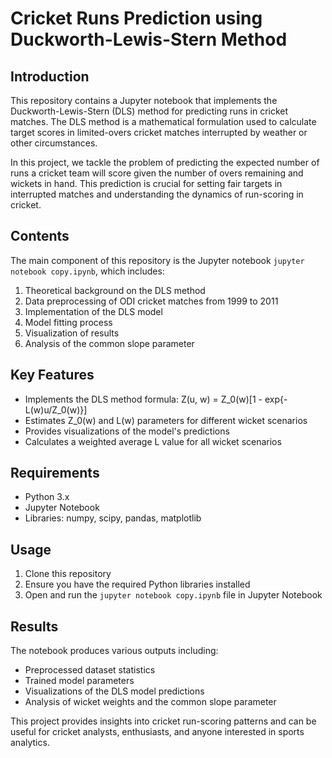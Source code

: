 # Cricket Runs Prediction using Duckworth-Lewis-Stern Method

## Introduction

This repository contains a Jupyter notebook that implements the Duckworth-Lewis-Stern (DLS) method for predicting runs in cricket matches. The DLS method is a mathematical formulation used to calculate target scores in limited-overs cricket matches interrupted by weather or other circumstances.

In this project, we tackle the problem of predicting the expected number of runs a cricket team will score given the number of overs remaining and wickets in hand. This prediction is crucial for setting fair targets in interrupted matches and understanding the dynamics of run-scoring in cricket.

## Contents

The main component of this repository is the Jupyter notebook `jupyter notebook copy.ipynb`, which includes:

1. Theoretical background on the DLS method
2. Data preprocessing of ODI cricket matches from 1999 to 2011
3. Implementation of the DLS model
4. Model fitting process
5. Visualization of results
6. Analysis of the common slope parameter

## Key Features

- Implements the DLS method formula: Z(u, w) = Z_0(w)[1 - exp{-L(w)u/Z_0(w)}]
- Estimates Z_0(w) and L(w) parameters for different wicket scenarios
- Provides visualizations of the model's predictions
- Calculates a weighted average L value for all wicket scenarios

## Requirements

- Python 3.x
- Jupyter Notebook
- Libraries: numpy, scipy, pandas, matplotlib

## Usage

1. Clone this repository
2. Ensure you have the required Python libraries installed
3. Open and run the `jupyter notebook copy.ipynb` file in Jupyter Notebook

## Results

The notebook produces various outputs including:

- Preprocessed dataset statistics
- Trained model parameters
- Visualizations of the DLS model predictions
- Analysis of wicket weights and the common slope parameter

This project provides insights into cricket run-scoring patterns and can be useful for cricket analysts, enthusiasts, and anyone interested in sports analytics.
